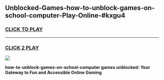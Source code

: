 
## Unblocked-Games-how-to-unblock-games-on-school-computer-Play-Online-#kxgu4
<h3>
<a href="https://premium.freeplayer.one?title=how-to-unblock-games-on-school-computer&ref=24F">CLICK TO PLAY</a></h3>
<hr>

<h3>
<a href="https://premium.freeplayer.one?title=how-to-unblock-games-on-school-computer&ref=24F">CLICK 2 PLAY</a>
  
</h3>

<a href="https://premium.freeplayer.one?title=how-to-unblock-games-on-school-computer&ref=24F/"><img src="https://clearcache.store/games.png"></a>


**how-to-unblock-games-on-school-computer games unblocked: Your Gateway to Fun and Accessible Online Gaming**
